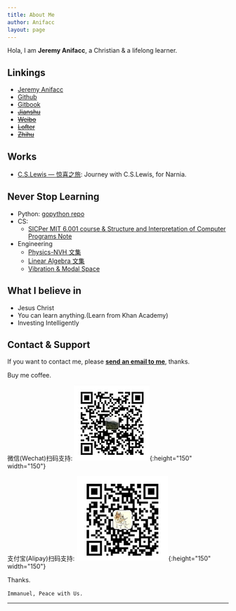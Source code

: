 ```yaml
---
title: About Me
author: Anifacc
layout: page
---
```


Hola, I am __Jeremy Anifacc__, a Christian & a lifelong learner.

## Linkings

- [Jeremy Anifacc][1]
- [Github][2]
- [Gitbook][3]
- [~~Jianshu~~][4]
- [~~Weibo~~][5]
- [~~Lofter~~][6]
- [~~Zhihu~~][7]

## Works

- [C.S.Lewis — 惊喜之旅](http://jeremyanifaccc.pythonanywhere.com/): Journey with C.S.Lewis, for Narnia.

## Never Stop Learning

- Python: [gopython repo](https://github.com/JeremiahZhang/gopython/)
- CS: 
    - [SICPer MIT 6.001 course & Structure and Interpretation of Computer Programs Note](https://jeremiahzhang.github.io/SICPer/)
- Engineering
    - [Physics-NVH 文集](https://www.jianshu.com/nb/8041870)
    - [Linear Algebra 文集](https://www.jianshu.com/nb/7906919)
    - [Vibration & Modal Space](https://jeremiahzhang.github.io/modal-space/)

## What I believe in

- Jesus Christ
- You can learn anything.(Learn from Khan Academy)
- Investing Intelligently

## Contact & Support

If you want to contact me, please __[send an email to me][10]__, thanks.

Buy me coffee. 

微信(Wechat)扫码支持:
![wepay](https://raw.githubusercontent.com/Anifacc/anifacc.github.io/master/images/wepay.jpg){:height="150" width="150"}



支付宝(Alipay)扫码支持:
![alipay](https://raw.githubusercontent.com/Anifacc/anifacc.github.io/master/images/alipay.jpg){:height="150" width="150"}

Thanks.

	Immanuel, Peace with Us.

---

[1]:	http://jeremiahzhang.github.io/
[2]:	https://github.com/JeremiahZhang
[3]:	https://www.gitbook.com/@jeremiahzhang
[4]:	http://www.jianshu.com/u/e5fdf29b3150
[5]:	http://weibo.com/ZhangXiaowoStef
[6]:  http://anifacc.lofter.com/
[7]:  https://www.zhihu.com/people/TolifAnifacc
[10]: mailto:zhangleisuda@gmail.com
